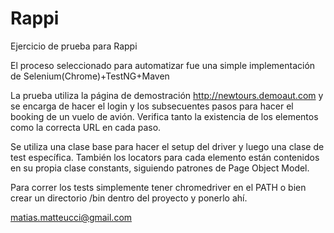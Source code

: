 # Rappi
Ejercicio de prueba para Rappi

El proceso seleccionado para automatizar fue una simple implementación de Selenium(Chrome)+TestNG+Maven

La prueba utiliza la página de demostración http://newtours.demoaut.com y se encarga de hacer el login y los subsecuentes pasos para hacer el booking de un vuelo de avión. Verifica tanto la existencia de los elementos como la correcta URL en cada paso.

Se utiliza una clase base para hacer el setup del driver y luego una clase de test específica. También los locators para cada elemento están contenidos en su propia clase constants, siguiendo patrones de Page Object Model.

Para correr los tests simplemente tener chromedriver en el PATH o bien crear un directorio /bin dentro del proyecto y ponerlo ahí.

matias.matteucci@gmail.com
